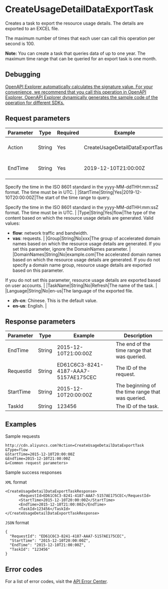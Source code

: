 # CreateUsageDetailDataExportTask

Creates a task to export the resource usage details. The details are exported to an EXCEL file.

The maximum number of times that each user can call this operation per second is 100.

**Note:** You can create a task that queries data of up to one year. The maximum time range that can be queried for an export task is one month.

## Debugging

[OpenAPI Explorer automatically calculates the signature value. For your convenience, we recommend that you call this operation in OpenAPI Explorer. OpenAPI Explorer dynamically generates the sample code of the operation for different SDKs.](https://api.aliyun.com/#product=Cdn&api=CreateUsageDetailDataExportTask&type=RPC&version=2018-05-10)

## Request parameters

|Parameter|Type|Required|Example|Description|
|---------|----|--------|-------|-----------|
|Action|String|Yes|CreateUsageDetailDataExportTask|The operation that you want to perform. Set the value to **CreateUsageDetailDataExportTask**. |
|EndTime|String|Yes|2019-12-10T21:00:00Z|The end of the time range to query. The end time must be later than the start time.

 Specify the time in the ISO 8601 standard in the yyyy-MM-ddTHH:mm:ssZ format. The time must be in UTC. |
|StartTime|String|Yes|2019-12-10T20:00:00Z|The start of the time range to query.

 Specify the time in the ISO 8601 standard in the yyyy-MM-ddTHH:mm:ssZ format. The time must be in UTC. |
|Type|String|Yes|flow|The type of the content based on which the resource usage details are generated. Valid values:

 -   **flow**: network traffic and bandwidth.
-   **vas**: requests. |
|Group|String|No|xxx|The group of accelerated domain names based on which the resource usage details are generated. If you set this parameter, ignore the DomainNames parameter. |
|DomainNames|String|No|example.com|The accelerated domain names based on which the resource usage details are generated. If you do not specify a domain name group, resource usage details are exported based on this parameter.

 If you do not set this parameter, resource usage details are exported based on user accounts. |
|TaskName|String|No|Refresh|The name of the task. |
|Language|String|No|en-us|The language of the exported file.

 -   **zh-cn**: Chinese. This is the default value.
-   **en-us**: English. |

## Response parameters

|Parameter|Type|Example|Description|
|---------|----|-------|-----------|
|EndTime|String|2015-12-10T21:00:00Z|The end of the time range that was queried. |
|RequestId|String|ED61C6C3-8241-4187-AAA7-5157AE175CEC|The ID of the request. |
|StartTime|String|2015-12-10T20:00:00Z|The beginning of the time range that was queried. |
|TaskId|String|123456|The ID of the task. |

## Examples

Sample requests

```
http://cdn.aliyuncs.com?Action=CreateUsageDetailDataExportTask
&Type=flow
&StartTime=2015-12-10T20:00:00Z
&EndTime=2015-12-10T21:00:00Z
&<Common request parameters>
```

Sample success responses

`XML` format

```
<CreateUsageDetailDataExportTaskResponse>
	  <RequestId>ED61C6C3-8241-4187-AAA7-5157AE175CEC</RequestId>
	  <StartTime>2015-12-10T20:00:00Z</StartTime>
	  <EndTime>2015-12-10T21:00:00Z</EndTime>
	  <TaskId>123456</TaskId>
</CreateUsageDetailDataExportTaskResponse>
```

`JSON` format

```
{
  "RequestId": "ED61C6C3-8241-4187-AAA7-5157AE175CEC",
  "StartTime": "2015-12-10T20:00:00Z",
  "EndTime": "2015-12-10T21:00:00Z",
  "TaskId": "123456"
}
```

## Error codes

For a list of error codes, visit the [API Error Center](https://error-center.alibabacloud.com/status/product/Cdn).

